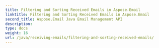 ```yaml
---
title: Filtering and Sorting Received Emails in Aspose.Email
linktitle: Filtering and Sorting Received Emails in Aspose.Email
second_title: Aspose.Email Java Email Management API
description: 
type: docs
weight: 16
url: /java/receiving-emails/filtering-and-sorting-received-emails/
---
```

